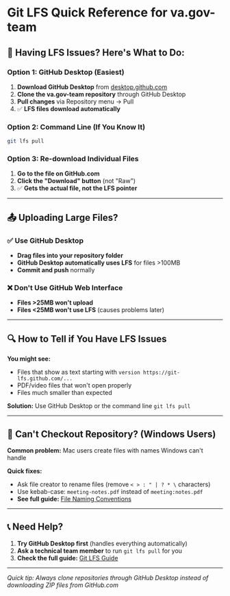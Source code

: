 # Git LFS Quick Reference for va.gov-team

## 🚨 Having LFS Issues? Here's What to Do:

### Option 1: GitHub Desktop (Easiest)

1. **Download GitHub Desktop** from [desktop.github.com](https://desktop.github.com/)
2. **Clone the va.gov-team repository** through GitHub Desktop
3. **Pull changes** via Repository menu → Pull
4. ✅ **LFS files download automatically**

### Option 2: Command Line (If You Know It)

```bash
git lfs pull
```

### Option 3: Re-download Individual Files

1. **Go to the file on GitHub.com**
2. **Click the "Download" button** (not "Raw")
3. ✅ **Gets the actual file, not the LFS pointer**

---

## 📤 Uploading Large Files?

### ✅ Use GitHub Desktop

- **Drag files into your repository folder**
- **GitHub Desktop automatically uses LFS** for files >100MB
- **Commit and push** normally

### ❌ Don't Use GitHub Web Interface

- **Files >25MB won't upload**
- **Files <25MB won't use LFS** (causes problems later)

---

## 🔍 How to Tell if You Have LFS Issues

**You might see:**

- Files that show as text starting with `version https://git-lfs.github.com/...`
- PDF/video files that won't open properly
- Files much smaller than expected

**Solution:** Use GitHub Desktop or the command line `git lfs pull`

---

## 🚨 Can't Checkout Repository? (Windows Users)

**Common problem:** Mac users create files with names Windows can't handle

**Quick fixes:**

- Ask file creator to rename files (remove `< > : " | ? * \` characters)
- Use kebab-case: `meeting-notes.pdf` instead of `meeting:notes.pdf`
- **See full guide:** [File Naming Conventions](./file-naming-conventions.md)

---

## 📞 Need Help?

1. **Try GitHub Desktop first** (handles everything automatically)
2. **Ask a technical team member** to run `git lfs pull` for you
3. **Check the full guide:** [Git LFS Guide](./git-lfs-guide.md)

---

*Quick tip: Always clone repositories through GitHub Desktop instead of downloading ZIP files from GitHub.com*
